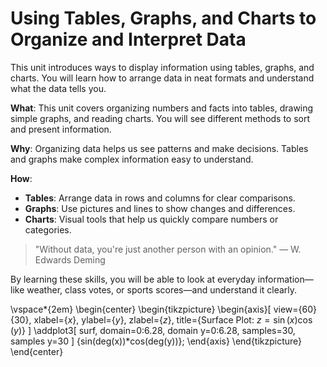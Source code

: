 # Using Tables, Graphs, and Charts to Organize and Interpret Data

This unit introduces ways to display information using tables, graphs, and charts. You will learn how to arrange data in neat formats and understand what the data tells you.

**What**: This unit covers organizing numbers and facts into tables, drawing simple graphs, and reading charts. You will see different methods to sort and present information.

**Why**: Organizing data helps us see patterns and make decisions. Tables and graphs make complex information easy to understand.

**How**:

- **Tables**: Arrange data in rows and columns for clear comparisons.
- **Graphs**: Use pictures and lines to show changes and differences.
- **Charts**: Visual tools that help us quickly compare numbers or categories.

> "Without data, you're just another person with an opinion." — W. Edwards Deming

By learning these skills, you will be able to look at everyday information—like weather, class votes, or sports scores—and understand it clearly.

\vspace*{2em}
\begin{center}
\begin{tikzpicture}
\begin{axis}[
    view={60}{30},
    xlabel={$x$},
    ylabel={$y$},
    zlabel={$z$},
    title={Surface Plot: $z = \sin(x)\cos(y)$}
]
\addplot3[
    surf,
    domain=0:6.28,
    domain y=0:6.28,
    samples=30,
    samples y=30
]
{sin(deg(x))*cos(deg(y))};
\end{axis}
\end{tikzpicture}
\end{center}
